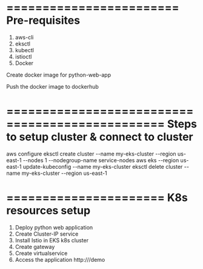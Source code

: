 ========================
Pre-requisites
========================
1. aws-cli
2. eksctl
3. kubectl
4. istioctl
5. Docker

Create docker image for python-web-app

Push the docker image to dockerhub


================================================
Steps to setup cluster & connect to cluster
================================================
aws configure
eksctl create cluster --name my-eks-cluster --region us-east-1 --nodes 1 --nodegroup-name service-nodes
aws eks --region us-east-1 update-kubeconfig --name my-eks-cluster
eksctl delete cluster --name my-eks-cluster --region us-east-1


======================
K8s resources setup
======================
1. Deploy python web application
2. Create Cluster-IP service
3. Install Istio in EKS k8s cluster
4. Create gateway
5. Create virtualservice
6. Access the application http://<external-ip>/demo